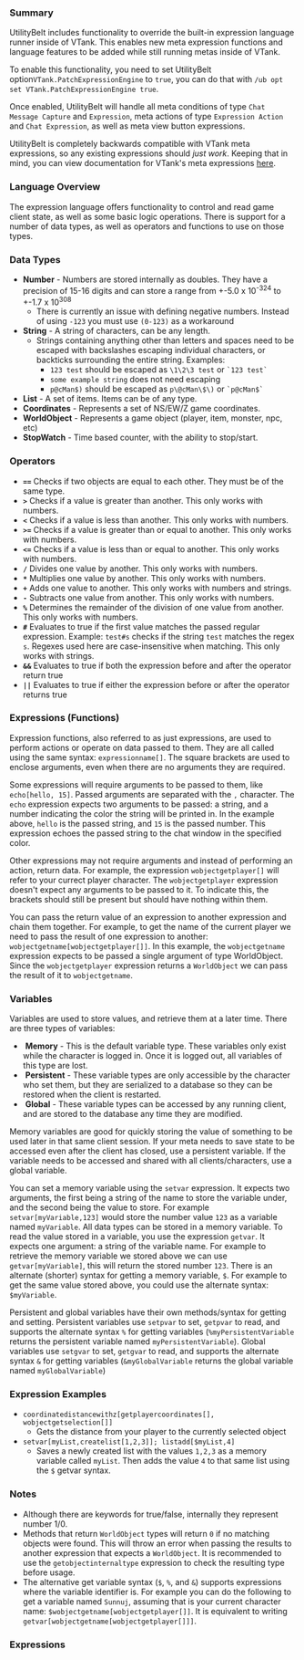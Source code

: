 
### Summary
UtilityBelt includes functionality to override the built-in expression language runner inside of VTank.  This enables new meta expression functions and language features to be added while still running metas inside of VTank.

To enable this functionality, you need to set UtilityBelt option`VTank.PatchExpressionEngine` to `true`, you can do that with `/ub opt set VTank.PatchExpressionEngine true`.

Once enabled, UtilityBelt will handle all meta conditions of type `Chat Message Capture` and `Expression`, meta actions of type `Expression Action` and `Chat Expression`, as well as meta view button expressions.

UtilityBelt is completely backwards compatible with VTank meta expressions, so any existing expressions should *just work*.  Keeping that in mind, you can view documentation for VTank's meta expressions [here](http://www.virindi.net/wiki/index.php/Meta_Expressions).

### Language Overview
The expression language offers functionality to control and read game client state, as well as some basic logic operations.  There is support for a number of data types, as well as operators and functions to use on those types.

### Data Types
* **Number** - Numbers are stored internally as doubles. They have a precision of 15-16 digits and can store a range from +-5.0 x 10<sup>-324</sup>  to +-1.7 x 10<sup>308</sup>
	* There is currently an issue with defining negative numbers.  Instead of using `-123` you must use `(0-123)` as a workaround
* **String** - A string of characters, can be any length.
	* Strings containing anything other than letters and spaces need to be escaped with backslashes escaping individual characters, or backticks surrounding the entire string. Examples:
		* `123 test` should be escaped as `\1\2\3 test` or `` `123 test` ``
		* `some example string` does not need escaping
		* `p@cMan$)`  should be escaped as `p\@cMan\$\)` or `` `p@cMan$` ``
* **List** - A set of items. Items can be of any type.
* **Coordinates** - Represents a set of NS/EW/Z game coordinates.
* **WorldObject** - Represents a game object (player, item, monster, npc, etc)
* **StopWatch** - Time based counter, with the ability to stop/start.

### Operators
* **`==`** Checks if two objects are equal to each other.  They must be of the same type.
* **`>`** Checks if a value is greater than another. This only works with numbers.
* **`<`** Checks if a value is less than another. This only works with numbers.
* **`>=`** Checks if a value is greater than or equal to another. This only works with numbers.
* **`<=`** Checks if a value is less than or equal to another. This only works with numbers.
* **`/`** Divides one value by another. This only works with numbers.
* **`*`** Multiplies one value by another. This only works with numbers.
* **`+`** Adds one value to another. This only works with numbers and strings.
* **`-`** Subtracts one value from another. This only works with numbers.
* **`%`** Determines the remainder of the division of one value from another. This only works with numbers.
* **`#`** Evaluates to true if the first value matches the passed regular expression. Example: `test#s` checks if the string `test` matches the regex `s`. Regexes used here are case-insensitive when matching. This only works with strings.
* **`&&`** Evaluates to true if both the expression before and after the operator return true
* **`||`** Evaluates to true if either the expression before or after the operator returns true

### Expressions (Functions)
Expression functions, also referred to as just expressions, are used to perform actions or operate on data passed to them.  They are all called using the same syntax: `expressionname[]`. The square brackets are used to enclose arguments, even when there are no arguments they are required. 

Some expressions will require arguments to be passed to them, like `echo[hello, 15]`.  Passed arguments are separated with the `,` character. The `echo` expression expects two arguments to be passed: a string, and a number indicating the color the string will be printed in. In the example above, `hello` is the passed string, and `15` is the passed number. This expression echoes the passed string to the chat window in the specified color.

Other expressions may not require arguments and instead of performing an action, return data. For example, the expression `wobjectgetplayer[]` will refer to your currect player character.  The `wobjectgetplayer` expression doesn't expect any arguments to be passed to it. To indicate this, the brackets should still be present but should have nothing within them.

You can pass the return value of an expression to another expression and chain them together. For example, to get the name of the current player we need to pass the result of one expression to another: `wobjectgetname[wobjectgetplayer[]]`.  In this example, the `wobjectgetname` expression expects to be passed a single argument of type WorldObject.  Since the `wobjectgetplayer` expression returns a `WorldObject` we can pass the result of it to `wobjectgetname`.

### Variables
Variables are used to store values, and retrieve them at a later time. There are three types of variables:

* &nbsp;**Memory** - This is the default variable type. These variables only exist while the character is logged in.  Once it is logged out, all variables of this type are lost.
* &nbsp;**Persistent** - These variable types are only accessible by the character who set them, but they are serialized to a database so they can be restored when the client is restarted.
* &nbsp;**Global** - These variable types can be accessed by any running client, and are stored to the database any time they are modified.

Memory variables are good for quickly storing the value of something to be used later in that same client session. If your meta needs to save state to be accessed even after the client has closed, use a persistent variable. If the variable needs to be accessed and shared with all clients/characters, use a global variable.

You can set a memory variable using the `setvar` expression.  It expects two arguments, the first being a string of the name to store the variable under, and the second being the value to store.  For example `setvar[myVariable,123]` would store the number value `123` as a variable named `myVariable`.  All data types can be stored in a memory variable.  To read the value stored in a variable, you use the expression `getvar`. It expects one argument: a string of the variable name. For example to retrieve the memory variable we stored above we can use `getvar[myVariable]`, this will return the stored number `123`.  There is an alternate (shorter) syntax for getting a memory variable, `$`.  For example to get the same value stored above, you could use the alternate syntax: `$myVariable`.

Persistent and global variables have their own methods/syntax for getting and setting. Persistent variables use `setpvar` to set, `getpvar` to read, and supports the alternate syntax `%` for getting variables (`%myPersistentVariable` returns the persistent variable named `myPersistentVariable`).  Global variables use `setgvar` to set, `getgvar` to read, and supports the alternate syntax `&` for getting variables (`&myGlobalVariable` returns the global variable named `myGlobalVariable`)

### Expression Examples
* `coordinatedistancewithz[getplayercoordinates[], wobjectgetselection[]]`
	* Gets the distance from your player to the currently selected object
* `setvar[myList,createlist[1,2,3]]; listadd[$myList,4]`
	* Saves a newly created list with the values `1,2,3` as a memory variable called `myList`. Then adds the value `4` to that same list using the `$` getvar syntax.


### Notes
* Although there are keywords for true/false, internally they represent number 1/0.
* Methods that return `WorldObject` types will return `0` if no matching objects were found.  This will throw an error when passing the results to another expression that expects a `WorldObject`. It is recommended to use the `getobjectinternaltype` expression to check the resulting type before usage.
* The alternative get variable syntax (`$`, `%`, and `&`) supports expressions where the variable identifier is. For example you can do the following to get a variable named `Sunnuj`, assuming that is your current character name: `$wobjectgetname[wobjectgetplayer[]]`.  It is equivalent to writing `getvar[wobjectgetname[wobjectgetplayer[]]]`.

### Expressions
